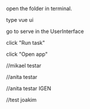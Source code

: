 open the folder in terminal.

type vue ui

go to serve in the UserInterface

click "Run task"

click "Open app"

//mikael testar

//anita testar

//anita testar IGEN

//test joakim
